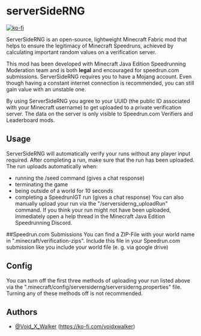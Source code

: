# serverSideRNG
[![ko-fi](https://ko-fi.com/img/githubbutton_sm.svg)](https://ko-fi.com/voidxwalker)

ServerSideRNG is an open-source, lightweight Minecraft Fabric mod that helps to ensure the legitimacy of Minecraft Speedruns, achieved by calculating important random values on a verification server.

This mod has been developed with Minecraft Java Edition Speedrunning Moderation team and is both **legal** and encouraged for speedrun.com submissions.
ServerSideRNG requires you to have a Mojang account. Even though having a constant internet connection is recommended, you can still gain value with an unstable one.

By using ServerSideRNG you agree to your UUID (the public ID associated with your Minecraft username) to get uploaded to a private verification server. The data on the server is only visible to Speedrun.com Verifiers and Leaderboard mods.
## Usage
ServerSideRNG will automatically verify your runs without any player input required. After completing a run, make sure that the run has been uploaded. The run uploads automatically when:
- running the /seed command (gives a chat response)
- terminating the game
- being outside of a world for 10 seconds
- completing a SpeedrunIGT run (gives a chat response)
You can also manually upload your run via the "/serversiderng_uploadRun" command.
If you think your run might not have been uploaded, immediately open a help thread in the Minecraft Java Edition Speedrunning Discord.

##Speedrun.com Submissions
You can find a ZIP-File with your world name in ".minecraft/verification-zips". Include this file in your Speedrun.com submission like you include your world file (e. g. via google drive)

## Config
You can turn off the first three methods of uploading your run listed above via the ".minecraft/config/serversiderng/serversiderng.properties" file.
Turning any of these methods off is not recommended.

## Authors

- [@Void_X_Walker](https://www.github.com/voidxwalker) (https://ko-fi.com/voidxwalker)
